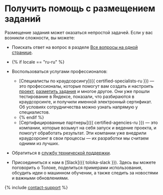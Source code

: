 # Получить помощь с размещением заданий

Размещение задания может оказаться непростой задачей. Если у вас возникли сложности, вы можете:
- Поискать ответ на вопрос в разделе [Все вопросы на одной странице](../troubleshooting/troubleshooting.md).
- {% if locale == "ru-ru" %}
- Воспользоваться услугами профессионалов:

    - [Специалисты по краудсорсингу]({{ certified-specialists-ru }}) — это профессионалы, которые помогут вам создать и настроить [проект](../../glossary.md#project-ru), [разметить задания](../../glossary.md#task-markup-ru) и многое другое. Они уже прошли тестирование в Яндексе, показали, что разбираются в краудсорсинге, и получили именной электронный сертификат. Об условиях сотрудничества можно узнать напрямую у специалистов.
    - {% endif %}
    - [Сертифицированные партнеры]({{ certified-agencies-ru }}) — это компании, которые возьмут на себя запуск и ведение проекта, и помогут обработать результат. Эти компании уже внедрили краудсорсинг в свои процессы — их разработки мы считаем одними из лучших.

- Обратиться в [службу технической поддержки](../troubleshooting/support.md).
- Присоединиться к нам в [Slack]({{ toloka-slack }}). Здесь вы можете поговорить о Толоке, поделиться примерами использования, обсудить идеи о машинном обучении, а также следить за новостями и важными обновлениями.

{% include [contact-support](../_includes/contact-support-new.md) %}